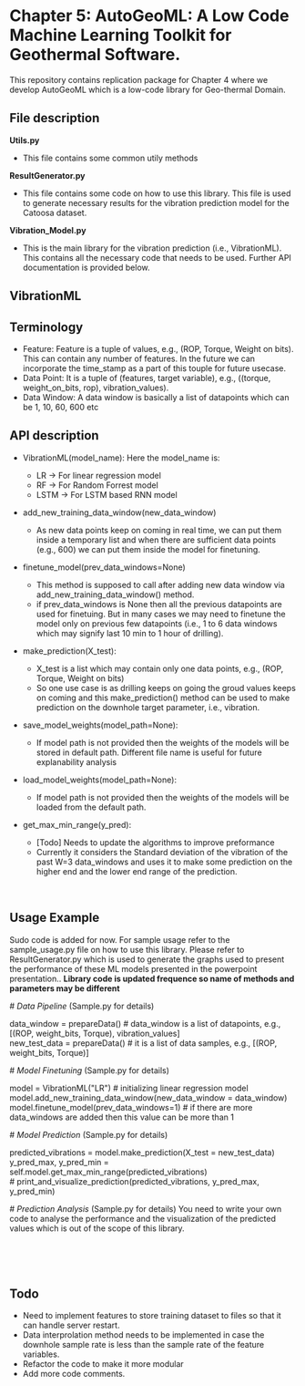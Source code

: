 # Chapter 5: AutoGeoML: A Low Code Machine Learning Toolkit for Geothermal Software.

This repository contains replication package for Chapter 4 where we develop AutoGeoML which is a low-code library for Geo-thermal Domain.

## File description
**Utils.py**
* This file contains some common utily methods

**ResultGenerator.py**
* This file contains some code on how to use this library. This file is used to generate necessary results for the vibration prediction model for the Catoosa dataset.

**Vibration_Model.py**
* This is the main library for the vibration prediction (i.e., VibrationML). This contains all the necessary code that needs to be used. Further API documentation is provided below.



## VibrationML


## Terminology
* Feature: Feature is a tuple of values, e.g., (ROP, Torque, Weight on bits). This can contain any number of features. In the future we can incorporate the time_stamp as a part of this touple for future usecase.
* Data Point: It is a tuple of (features, target variable), e.g., ((torque, weight_on_bits, rop), vibration_values).
* Data Window: A data window is basically a list of datapoints which can be 1, 10, 60, 600 etc



## API description
* VibrationML(model_name): Here the model_name is:
    * LR -> For linear regression model
    * RF -> For Random Forrest model
    * LSTM -> For LSTM based RNN model

* add_new_training_data_window(new_data_window)
     * As new data points keep on coming in real time, we can put them inside a temporary list and when there are sufficient data points (e.g., 600) we can put them inside the model for finetuning.

* finetune_model(prev_data_windows=None)
    * This method is supposed to call after adding new data window via add_new_training_data_window() method.
    * if prev_data_windows is None then all the previous datapoints are used for finetuing. But in many cases we may need to finetune the model only on previous few datapoints (i.e., 1 to 6 data windows which may signify last 10 min to 1 hour of drilling).

* make_prediction(X_test):
    * X_test is a list which may contain only one data points, e.g., (ROP, Torque, Weight on bits)
    * So one use case is as drilling keeps on going the groud values keeps on coming and this make_prediction() method can be used to make prediction on the downhole target parameter, i.e., vibration.

* save_model_weights(model_path=None): 
    * If model path is not provided then the weights of the models will be stored in default path. Different file name is useful for future explanability analysis

* load_model_weights(model_path=None):
    *  If model path is not provided then the weights of the models will be loaded from the default path.

* get_max_min_range(y_pred):
    * [Todo] Needs to update the algorithms to improve preformance
    * Currently it considers the Standard deviation of the vibration of the past W=3 data_windows and uses it to make some prediction on the higher end and the lower end range of the prediction.

<br>

## Usage Example
Sudo code is added for now. For sample usage refer to the sample_usage.py file on how to use this library. Please refer to ResultGenerator.py which is used to generate the graphs used to present the performance of these ML models presented in the powerpoint presentation.. **Library code is updated frequence so name of methods and parameters may be different**


\# *Data Pipeline* (Sample.py for details)

data_window = prepareData() # data_window is a list of datapoints, e.g., [(ROP, weight_bits, Torque), vibration_values] <br>
new_test_data = prepareData() # it is a list of data samples, e.g., [(ROP, weight_bits, Torque)]


\# *Model Finetuning* (Sample.py for details)

model = VibrationML("LR") # initializing linear regression model <br>
model.add_new_training_data_window(new_data_window = data_window) <br>
model.finetune_model(prev_data_windows=1) # if there are more data_windows are added then this value can be more than 1 <br>

\# *Model Prediction* (Sample.py for details)

predicted_vibrations = model.make_prediction(X_test = new_test_data) <br>
y_pred_max, y_pred_min = self.model.get_max_min_range(predicted_vibrations) <br>
\# print_and_visualize_prediction(predicted_vibrations, y_pred_max, y_pred_min)


\# *Prediction Analysis* (Sample.py for details)
You need to write your own code to analyse the performance and the visualization of the predicted values which is out of the scope of this library.


<br><br><br>
## Todo

* Need to implement features to store training dataset to files so that it can handle server restart.
* Data interprolation method needs to be implemented in case the downhole sample rate is less than the sample rate of the feature variables.
* Refactor the code to make it more modular
* Add more code comments.





